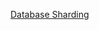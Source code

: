 [Database Sharding](https://www.digitalocean.com/community/tutorials/understanding-database-sharding)